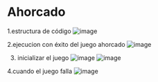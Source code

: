 # Ahorcado
1.estructura de código
![image](https://user-images.githubusercontent.com/98127087/190690530-bbe16747-6c06-4061-92b2-1bd3116a635e.png)


2.ejecucion con éxito del juego ahorcado
![image](https://user-images.githubusercontent.com/98127087/190690601-2268635a-9d37-4382-99e7-c0dfdf4bee08.png)


3. inicializar el juego
![image](https://user-images.githubusercontent.com/98127087/190690688-adbdc61b-6502-4edd-a130-1afcee75871b.png)
![image](https://user-images.githubusercontent.com/98127087/190690710-85a0c9db-ca28-445e-be8e-f61dfe4d4e5a.png)

4.cuando el juego falla
![image](https://user-images.githubusercontent.com/98127087/190690756-364247d3-952a-48f9-a4ff-a1adbac013a9.png)
